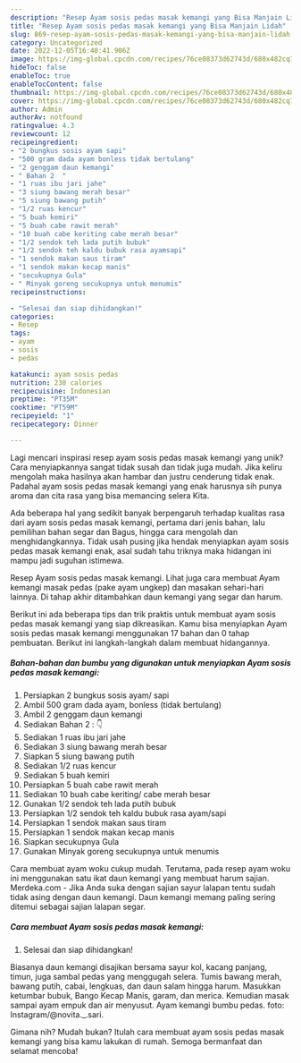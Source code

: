 ```yaml
---
description: "Resep Ayam sosis pedas masak kemangi yang Bisa Manjain Lidah"
title: "Resep Ayam sosis pedas masak kemangi yang Bisa Manjain Lidah"
slug: 869-resep-ayam-sosis-pedas-masak-kemangi-yang-bisa-manjain-lidah
category: Uncategorized
date: 2022-12-05T16:40:41.906Z
image: https://img-global.cpcdn.com/recipes/76ce08373d62743d/680x482cq70/ayam-sosis-pedas-masak-kemangi-foto-resep-utama.jpg
hideToc: false
enableToc: true
enableTocContent: false
thumbnail: https://img-global.cpcdn.com/recipes/76ce08373d62743d/680x482cq70/ayam-sosis-pedas-masak-kemangi-foto-resep-utama.jpg
cover: https://img-global.cpcdn.com/recipes/76ce08373d62743d/680x482cq70/ayam-sosis-pedas-masak-kemangi-foto-resep-utama.jpg
author: Admin
authorAv: notfound
ratingvalue: 4.3
reviewcount: 12
recipeingredient:
- "2 bungkus sosis ayam sapi"
- "500 gram dada ayam bonless tidak bertulang"
- "2 genggam daun kemangi"
- " Bahan 2  "
- "1 ruas ibu jari jahe"
- "3 siung bawang merah besar"
- "5 siung bawang putih"
- "1/2 ruas kencur"
- "5 buah kemiri"
- "5 buah cabe rawit merah"
- "10 buah cabe keriting cabe merah besar"
- "1/2 sendok teh lada putih bubuk"
- "1/2 sendok teh kaldu bubuk rasa ayamsapi"
- "1 sendok makan saus tiram"
- "1 sendok makan kecap manis"
- "secukupnya Gula"
- " Minyak goreng secukupnya untuk menumis"
recipeinstructions:

- "Selesai dan siap dihidangkan!"
categories:
- Resep
tags:
- ayam
- sosis
- pedas

katakunci: ayam sosis pedas 
nutrition: 238 calories
recipecuisine: Indonesian
preptime: "PT35M"
cooktime: "PT59M"
recipeyield: "1"
recipecategory: Dinner

---
```





Lagi mencari inspirasi resep ayam sosis pedas masak kemangi yang unik? Cara menyiapkannya sangat tidak susah dan tidak juga mudah. Jika keliru mengolah maka hasilnya akan hambar dan justru cenderung tidak enak. Padahal ayam sosis pedas masak kemangi yang enak harusnya sih punya aroma dan cita rasa yang bisa memancing selera Kita.





Ada beberapa hal yang sedikit banyak berpengaruh terhadap kualitas rasa dari ayam sosis pedas masak kemangi, pertama dari jenis bahan, lalu pemilihan bahan segar dan Bagus, hingga cara mengolah dan menghidangkannya. Tidak usah pusing jika hendak menyiapkan ayam sosis pedas masak kemangi enak,      asal sudah tahu triknya maka hidangan ini mampu jadi suguhan istimewa.














Resep Ayam sosis pedas masak kemangi. Lihat juga cara membuat Ayam kemangi masak pedas (pake ayam ungkep) dan masakan sehari-hari lainnya. Di tahap akhir ditambahkan daun kemangi yang segar dan harum.






Berikut ini ada beberapa tips dan trik praktis untuk membuat ayam sosis pedas masak kemangi yang siap dikreasikan. Kamu bisa menyiapkan Ayam sosis pedas masak kemangi menggunakan 17 bahan dan 0 tahap pembuatan. Berikut ini langkah-langkah dalam membuat hidangannya.

<!--inarticleads1-->

##### Bahan-bahan dan bumbu yang digunakan untuk menyiapkan Ayam sosis pedas masak kemangi:

1. Persiapkan 2 bungkus sosis ayam/ sapi
1. Ambil 500 gram dada ayam, bonless (tidak bertulang)
1. Ambil 2 genggam daun kemangi
1. Sediakan  Bahan 2 : 👇
1. Sediakan 1 ruas ibu jari jahe
1. Sediakan 3 siung bawang merah besar
1. Siapkan 5 siung bawang putih
1. Sediakan 1/2 ruas kencur
1. Sediakan 5 buah kemiri
1. Persiapkan 5 buah cabe rawit merah
1. Sediakan 10 buah cabe keriting/ cabe merah besar
1. Gunakan 1/2 sendok teh lada putih bubuk
1. Persiapkan 1/2 sendok teh kaldu bubuk rasa ayam/sapi
1. Persiapkan 1 sendok makan saus tiram
1. Persiapkan 1 sendok makan kecap manis
1. Siapkan secukupnya Gula
1. Gunakan  Minyak goreng secukupnya untuk menumis


Cara membuat ayam woku cukup mudah. Terutama, pada resep ayam woku ini menggunakan satu ikat daun kemangi yang membuat harum sajian. Merdeka.com - Jika Anda suka dengan sajian sayur lalapan tentu sudah tidak asing dengan daun kemangi. Daun kemangi memang paling sering ditemui sebagai sajian lalapan segar. 

<!--inarticleads2-->

##### Cara membuat Ayam sosis pedas masak kemangi:


1. Selesai dan siap dihidangkan!

Biasanya daun kemangi disajikan bersama sayur kol, kacang panjang, timun, juga sambal pedas yang menggugah selera. Tumis bawang merah, bawang putih, cabai, lengkuas, dan daun salam hingga harum. Masukkan ketumbar bubuk, Bango Kecap Manis, garam, dan merica. Kemudian masak sampai ayam empuk dan air menyusut. Ayam kemangi bumbu pedas. foto: Instagram/@novita._.sari. 

Gimana nih? Mudah bukan? Itulah cara membuat ayam sosis pedas masak kemangi yang bisa kamu lakukan di rumah. Semoga bermanfaat dan selamat mencoba!
